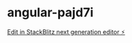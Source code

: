 # angular-pajd7i

[Edit in StackBlitz next generation editor ⚡️](https://stackblitz.com/~/github.com/Gerjer/angular-pajd7i)